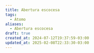 ```yaml
---
title: Abertura escocesa
tags:
  - Átomo
aliases:
  - Abertura escocesa
draft: true
created_at: 2024-07-12T19:37:59-03:00
updated_at: 2025-02-08T22:33:30-03:00
---
```


